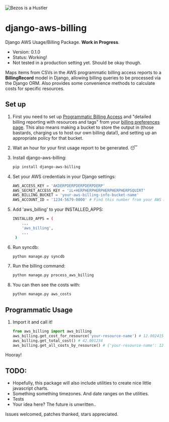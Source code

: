 ![Bezos is a Hustler](http://i.imgur.com/Lw15zkJ.jpg)

django-aws-billing
==================

Django AWS Usage/Billing Package. **Work in Progress**.

* Version: 0.1.0
* Status: Working!
* Not tested in a production setting yet. Should be okay though.

Maps items from CSVs in the AWS programmatic billing access reports to a **BillingRecord** model in Django, allowing billing
queries to be processed via the Django ORM. Also provides some convenience methods to calculate costs for specific
resources. 

## Set up

1. First you need to set up [Programmatic Billing
Access](http://docs.aws.amazon.com/awsaccountbilling/latest/about/programaccess.html) and "detailed billing reporting
with resources and tags" from your [billing preferences
page](https://portal.aws.amazon.com/gp/aws/developer/account?ie=UTF8&action=billing-preferences). This also means making
a bucket to store the output in (those bastards, charging us to host our own billing data!), and setting up an
appropriate policy for that bucket.

1. Wait an hour for your first usage report to be generated. 😴

1. Install django-aws-billing:

    ```bash
    pip install django-aws-billing
    ```

1. Set your AWS credentials in your Django settings:

    ```python
    AWS_ACCESS_KEY = 'AKDERPDERPDERPDERPDERP'
    AWS_SECRET_ACCESS_KEY = 'iL+HERPHERPHERPHERPHERPHERPSQUIRT'
    AWS_BILLING_BUCKET = 'your-aws-billing-info-bucket-name'
    AWS_ACCOUNT_ID = '1234-5679-0000' # Find this number from your AWS Manage Account page: https://portal.aws.amazon.com/gp/aws/manageYourAccount
    ```

1. Add 'aws\_billing' to your INSTALLED\_APPS:

    ```bash
    INSTALLED_APPS = (
        ...
        'aws_billing',
        ...
     )
    ```

1. Run syncdb:

    ```bash
    python manage.py syncdb
    ```

1. Run the billing command:

    ```bash
    python manage.py process_aws_billing
    ```

1. You can then see the costs with:

    ```bash
    python manage.py aws_costs
    ```

## Programmatic Usage

1. Import it and call it!

    ```python
    from aws_billing import aws_billing
    aws_billing.get_cost_for_resource('your-resource-name') # 12.002415
    aws_billing.get_total_cost() # 42.001234
    aws_billing.get_all_costs_by_resource() # {'your-resource-name': 12.002415, 'your-other-resource-name': 29.998819}
    ```

Hooray!

## TODO:

* Hopefully, this package will also include utilities to create nice little javascript charts.
* Something something timezones. And date ranges on the utilities.
* Tests
* Your idea here? The future is unwritten..

Issues welcomed, patches thanked, stars appreciated.
